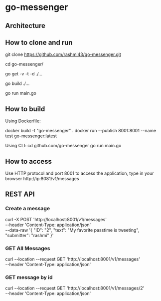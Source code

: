 # go-messenger

## Architecture

## How to clone and run

git clone https://github.com/rashmi43/go-messenger.git

cd go-messenger/

go get -v -t -d ./...

go build ./...

go run main.go

## How to build
Using Dockerfile:

docker build -t "go-messenger" .
docker run --publish 8001:8001 --name test go-messenger:latest

Using CLI:
cd github.com/go-messenger
go run main.go

## How to access
Use HTTP protocol and port 8001 to access the application, type in your browser
http://ip:8081/v1/messages

## REST API
### Create a message
curl -X POST 'http://localhost:8001/v1/messages' \
--header 'Content-Type: application/json' \
--data-raw '{
    "ID": "2",
    "text": "My favorite passtime is tweeting",
    "submitter": "rashmi"
}'

### GET All Messages
curl --location --request GET 'http://localhost:8001/v1/messages' \
--header 'Content-Type: application/json'

### GET  message by id
curl --location --request GET 'http://localhost:8001/v1/messages/2' \
--header 'Content-Type: application/json'

